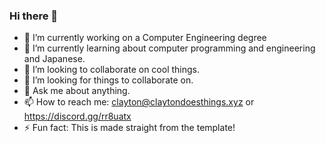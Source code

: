 ### Hi there 👋

- 🔭 I’m currently working on a Computer Engineering degree
- 🌱 I’m currently learning about computer programming and engineering and Japanese.
- 👯 I’m looking to collaborate on cool things.
- 🤔 I’m looking for things to collaborate on.
- 💬 Ask me about anything.
- 📫 How to reach me: clayton@claytondoesthings.xyz or https://discord.gg/rr8uatx
- ⚡ Fun fact: This is made straight from the template!

